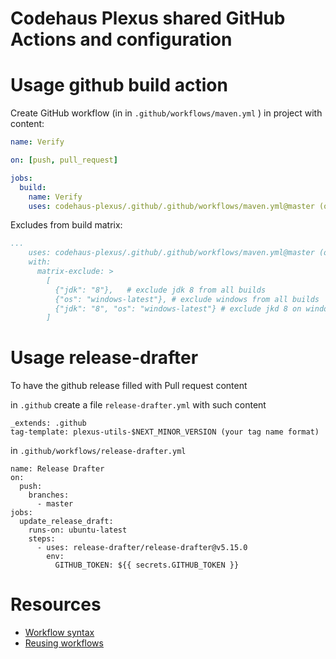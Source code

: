 # Codehaus Plexus shared GitHub Actions and configuration


# Usage github build action

Create GitHub workflow (in in `.github/workflows/maven.yml` ) in project with content:

```yaml
name: Verify

on: [push, pull_request]

jobs:
  build:
    name: Verify
    uses: codehaus-plexus/.github/.github/workflows/maven.yml@master (or tag)

```

Excludes from build matrix:

```yaml
...
    uses: codehaus-plexus/.github/.github/workflows/maven.yml@master (or tag)
    with:
      matrix-exclude: >
        [ 
          {"jdk": "8"},   # exclude jdk 8 from all builds
          {"os": "windows-latest"}, # exclude windows from all builds
          {"jdk": "8", "os": "windows-latest"} # exclude jkd 8 on windows
        ]
```

# Usage release-drafter

To have the github release filled with Pull request content

in `.github` create a file `release-drafter.yml` with such content
```
_extends: .github
tag-template: plexus-utils-$NEXT_MINOR_VERSION (your tag name format)
```

in `.github/workflows/release-drafter.yml`

```
name: Release Drafter
on:
  push:
    branches:
      - master
jobs:
  update_release_draft:
    runs-on: ubuntu-latest
    steps:
      - uses: release-drafter/release-drafter@v5.15.0
        env:
          GITHUB_TOKEN: ${{ secrets.GITHUB_TOKEN }}
```

# Resources

- [Workflow syntax](https://docs.github.com/en/actions/learn-github-actions/workflow-syntax-for-github-actions)
- [Reusing workflows](https://docs.github.com/en/actions/learn-github-actions/reusing-workflows)

